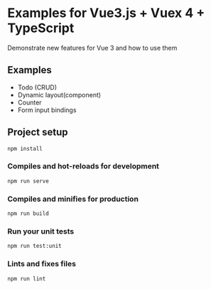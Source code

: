 # Examples for Vue3.js + Vuex 4 + TypeScript
Demonstrate new features for Vue 3 and how to use them

Examples
------------
* Todo (CRUD)
* Dynamic layout(component)
* Counter
* Form input bindings

## Project setup
```
npm install
```

### Compiles and hot-reloads for development
```
npm run serve
```

### Compiles and minifies for production
```
npm run build
```

### Run your unit tests
```
npm run test:unit
```

### Lints and fixes files
```
npm run lint
```
